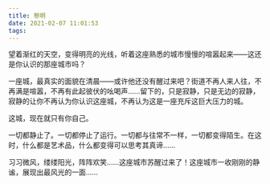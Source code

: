 ```yaml
---
title: 黎明
date: 2021-02-07 11:01:53
tags:
---
```


望着渐红的天空，变得明亮的光线，听着这座熟悉的城市慢慢的喧嚣起来——这还是你认识的那座城市吗？

一座城，最真实的面貌在清晨——或许他还没有醒过来吧？街道不再人来人往，不再满是喧嚣，不再有此起彼伏的吆喝声……留下的，只是寂静，只是无边的寂静，寂静的让你不再认为你认识这座城，不再认为这是一座充斥这巨大压力的城。

这城，现在就只有你自己。

一切都静止了。一切都停止了运行。一切都与往常不一样，一切都变得陌生。在这时，什么都是艺术品，什么都变得可以思考其真谛……

习习微风，缕缕阳光，阵阵欢笑……这座城市苏醒过来了！这座城市一收刚刚的静谧，展现出最风光的一面……
